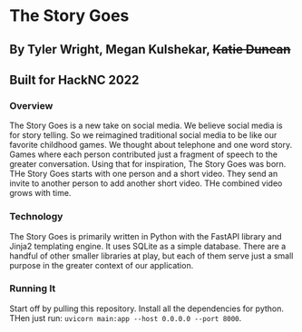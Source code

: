 # The Story Goes
## By Tyler Wright, Megan Kulshekar, ~~Katie Duncan~~
## Built for HackNC 2022


### Overview
The Story Goes is a new take on social media. We believe social media is for story telling. So we reimagined traditional social media to be like our favorite childhood games. We thought about telephone and one word story. Games where each person contributed just a fragment of speech to the greater conversation. Using that for inspiration, The Story Goes was born. THe Story Goes starts with one person and a short video. They send an invite to another person to add another short video. THe combined video grows with time. 

### Technology
The Story Goes is primarily written in Python with the FastAPI library and Jinja2 templating engine. It uses SQLite as a simple database. There are a handful of other smaller libraries at play, but each of them serve just a small purpose in the greater context of our application.

### Running It
Start off by pulling this repository. Install all the dependencies for python. THen just run: `uvicorn main:app --host 0.0.0.0 --port 8000`.
